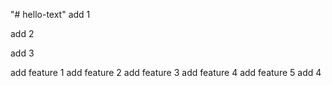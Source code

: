 "# hello-text" 
add 1

add 2

add 3

add feature 1
add feature 2
add feature 3
add feature 4
add feature 5
add 4
